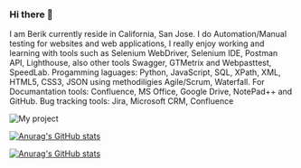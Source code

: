 ### Hi there 👋

I am Berik currently reside in California, San Jose. I do Automation/Manual testing for websites and web applications, I really enjoy working and learning with tools such as Selenium WebDriver, Selenium IDE, Postman API, Lighthouse, also other tools Swagger, GTMetrix and Webpasttest, SpeedLab.
Progamming laguages: Python, JavaScript, SQL, XPath, XML, HTML5, CSS3, JSON using methodiligies Agile/Scrum, Waterfall. For Documantation tools: Confluence, MS Office, Google Drive, NotePad++ and GitHub.
Bug tracking tools: Jira, Microsoft CRM, Confluence

![My project](https://user-images.githubusercontent.com/111834539/188825062-f2ea0276-163f-4daf-af66-0e65c5a91205.jpg)


[![Anurag's GitHub stats](https://github-readme-stats.vercel.app/api?username=berik-k)](https://github.com/anuraghazra/github-readme-stats)

[![Anurag's GitHub stats](https://github-readme-stats.vercel.app/api?username=berik-k)](https://github.com/anuraghazra/github-readme-stats)
